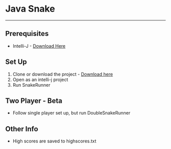 # Java Snake
---------------------

## Prerequisites
* Intelli-J - [Download Here](https://www.jetbrains.com/idea/)

## Set Up
1. Clone or download the project - [Download here](https://github.com/fonarevvichka/Snake/archive/master.zip)
2. Open as an intelli-j project
3. Run SnakeRunner


## Two Player - Beta
* Follow single player set up, but run DoubleSnakeRunner

## Other Info
* High scores are saved to highscores.txt
